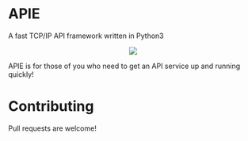 # APIE
A fast TCP/IP API framework written in Python3

<p align="center">
  <img src="https://i.imgur.com/m3QS200.png">
</p>

APIE is for those of you who need to get an API service up and running quickly!

# Contributing
Pull requests are welcome!
